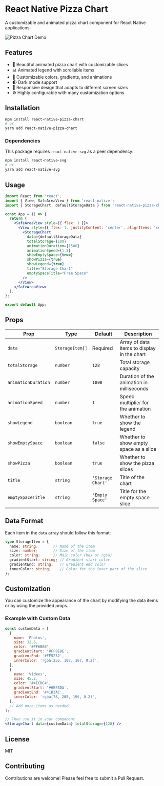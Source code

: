 # React Native Pizza Chart

A customizable and animated pizza chart component for React Native applications.

![Pizza Chart Demo](https://via.placeholder.com/600x300.png?text=Pizza+Chart+Demo)

## Features

- 🍕 Beautiful animated pizza chart with customizable slices
- 📊 Animated legend with scrollable items
- 🎨 Customizable colors, gradients, and animations
- 🌓 Dark mode support
- 📱 Responsive design that adapts to different screen sizes
- ⚙️ Highly configurable with many customization options

## Installation

```bash
npm install react-native-pizza-chart
# or
yarn add react-native-pizza-chart
```

### Dependencies

This package requires `react-native-svg` as a peer dependency:

```bash
npm install react-native-svg
# or
yarn add react-native-svg
```

## Usage

```jsx
import React from 'react';
import { View, SafeAreaView } from 'react-native';
import { StorageChart, defaultStorageData } from 'react-native-pizza-chart';

const App = () => {
  return (
    <SafeAreaView style={{ flex: 1 }}>
      <View style={{ flex: 1, justifyContent: 'center', alignItems: 'center' }}>
        <StorageChart
          data={defaultStorageData}
          totalStorage={100}
          animationDuration={1500}
          animationSpeed={1.5}
          showEmptySpace={true}
          showPizza={true}
          showLegend={true}
          title="Storage Chart"
          emptySpaceTitle="Free Space"
        />
      </View>
    </SafeAreaView>
  );
};

export default App;
```

## Props

| Prop | Type | Default | Description |
|------|------|---------|-------------|
| `data` | `StorageItem[]` | Required | Array of data items to display in the chart |
| `totalStorage` | `number` | `128` | Total storage capacity |
| `animationDuration` | `number` | `1000` | Duration of the animation in milliseconds |
| `animationSpeed` | `number` | `1` | Speed multiplier for the animation |
| `showLegend` | `boolean` | `true` | Whether to show the legend |
| `showEmptySpace` | `boolean` | `false` | Whether to show empty space as a slice |
| `showPizza` | `boolean` | `true` | Whether to show the pizza slices |
| `title` | `string` | `'Storage Chart'` | Title of the chart |
| `emptySpaceTitle` | `string` | `'Empty Space'` | Title for the empty space slice |

## Data Format

Each item in the `data` array should follow this format:

```typescript
type StorageItem = {
  name: string;       // Name of the item
  size: number;       // Size of the item
  color: string;      // Main color (hex or rgba)
  gradientStart: string; // Gradient start color
  gradientEnd: string;   // Gradient end color
  innerColor: string;    // Color for the inner part of the slice
};
```

## Customization

You can customize the appearance of the chart by modifying the data items or by using the provided props.

### Example with Custom Data

```jsx
const customData = [
  {
    name: 'Photos',
    size: 32.5,
    color: '#FF6B6B',
    gradientStart: '#FF8E8E',
    gradientEnd: '#FF5252',
    innerColor: 'rgba(255, 107, 107, 0.2)',
  },
  {
    name: 'Videos',
    size: 45.2,
    color: '#4ECDC4',
    gradientStart: '#6BE3DA',
    gradientEnd: '#41B3AC',
    innerColor: 'rgba(78, 205, 196, 0.2)',
  },
  // Add more items as needed
];

// Then use it in your component
<StorageChart data={customData} totalStorage={128} />
```

## License

MIT

## Contributing

Contributions are welcome! Please feel free to submit a Pull Request.
